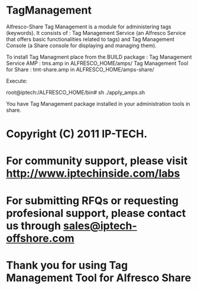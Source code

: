 TagManagement
=============

Alfresco-Share Tag Management is a module for administering tags (keywords). It consists of : Tag Management Service (an Alfresco Service that offers basic functionalities related to tags) and Tag Management Console (a Share console for displaying and managing them).

To install Tag Managment place from the BUILD package : 
Tag Management Service AMP : tms.amp in ALFRESCO_HOME/amps/ 
Tag Management Tool for Share : tmt-share.amp in ALFRESCO_HOME/amps-share/ 


Execute: 

root@iptech:/ALFRESCO_HOME/bin# sh ./apply_amps.sh 

You have Tag Management package installed in your administration tools in share.

# Copyright (C) 2011 IP-TECH.
# For community support, please visit http://www.iptechinside.com/labs
# For submitting RFQs or requesting profesional support, please contact us through sales@iptech-offshore.com
# Thank you for using Tag Management Tool for Alfresco Share
